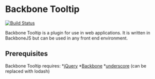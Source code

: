 # Backbone Tooltip
[![Build Status](https://travis-ci.org/joefitter/backbone-tooltip.svg?branch=master)](https://travis-ci.org/joefitter/backbone-tooltip)

Backbone Tooltip is a plugin for use in web applications. It is written in BackboneJS but can be used in any front end environment. 

## Prerequisites
Backbone Tooltip requires:
*[jQuery](http://jquery.com/)
*[Backbone](http://backbonejs.org)
*[underscore](http://underscorejs.org/) (can be replaced with lodash)